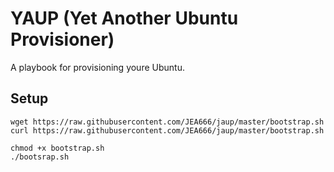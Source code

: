 # YAUP (Yet Another Ubuntu Provisioner)
A playbook for provisioning youre Ubuntu.    

## Setup

    wget https://raw.githubusercontent.com/JEA666/jaup/master/bootstrap.sh    
    curl https://raw.githubusercontent.com/JEA666/jaup/master/bootstrap.sh

    chmod +x bootstrap.sh    
    ./bootsrap.sh    


